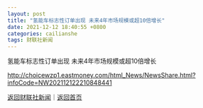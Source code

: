 ```yaml
---
layout: post
title: "氢能车标志性订单出现 未来4年市场规模或超10倍增长"
date: 2021-12-12 18:40:55 +0800
categories: cailianshe
tags: 财联社新闻
---
```

氢能车标志性订单出现 未来4年市场规模或超10倍增长


<http://choicewzp1.eastmoney.com/html_News/NewsShare.html?infoCode=NW202112122210848441>

[返回财联社新闻](//finews.withounder.com/cailianshe/)｜[返回首页](//finews.withounder.com/)